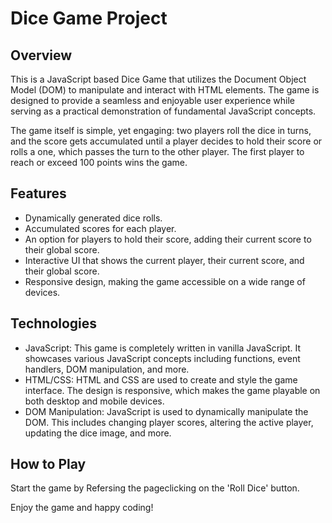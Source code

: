 # Dice Game Project

## Overview
This is a JavaScript based Dice Game that utilizes the Document Object Model (DOM) to manipulate and interact with HTML elements. The game is designed to provide a seamless and enjoyable user experience while serving as a practical demonstration of fundamental JavaScript concepts. 

The game itself is simple, yet engaging: two players roll the dice in turns, and the score gets accumulated until a player decides to hold their score or rolls a one, which passes the turn to the other player. The first player to reach or exceed 100 points wins the game.

## Features
- Dynamically generated dice rolls.
- Accumulated scores for each player.
- An option for players to hold their score, adding their current score to their global score.
- Interactive UI that shows the current player, their current score, and their global score.
- Responsive design, making the game accessible on a wide range of devices.

## Technologies
- JavaScript: This game is completely written in vanilla JavaScript. It showcases various JavaScript concepts including functions, event handlers, DOM manipulation, and more.
- HTML/CSS: HTML and CSS are used to create and style the game interface. The design is responsive, which makes the game playable on both desktop and mobile devices.
- DOM Manipulation: JavaScript is used to dynamically manipulate the DOM. This includes changing player scores, altering the active player, updating the dice image, and more.

## How to Play
 Start the game by Refersing the pageclicking on the 'Roll Dice' button.


Enjoy the game and happy coding!
